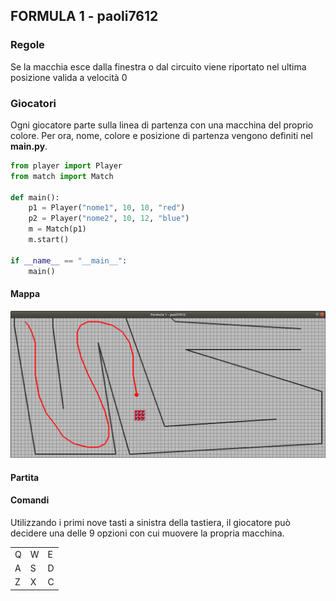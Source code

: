 ## FORMULA 1 - paoli7612

### Regole
Se la macchia esce dalla finestra o dal circuito viene riportato nel ultima posizione valida a velocità 0

### Giocatori
Ogni giocatore parte sulla linea di partenza con una macchina del proprio colore.
Per ora, nome, colore e posizione di partenza vengono definiti nel **main.py**.

```python
from player import Player
from match import Match

def main():
    p1 = Player("nome1", 10, 10, "red")
    p2 = Player("nome2", 10, 12, "blue")
    m = Match(p1)
    m.start()

if __name__ == "__main__":
    main()
```


#### Mappa
<img src="doc/img/Schermata del 2018-06-03 11-57-12.png">

#### Partita


#### Comandi
Utilizzando i primi nove tasti a sinistra della tastiera, il giocatore può decidere una delle 9 opzioni con cui muovere la propria macchina.

<table>
  <tr><td>Q</td><td>W</td><td>E</td></tr>
  <tr><td>A</td><td>S</td><td>D</td></tr>
  <tr><td>Z</td><td>X</td><td>C</td></tr>
</table>

